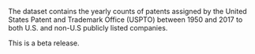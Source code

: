 The dataset contains the yearly counts of patents assigned by the United States Patent and Trademark Office (USPTO) between 1950 and 2017 to both U.S. and non-U.S publicly listed companies.

<p class="uk-text-small">This is a beta release.</p>

